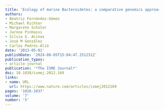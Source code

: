 ```yaml
---
title: 'Ecology of marine Bacteroidetes: a comparative genomics approach'
authors:
- Beatriz Fernández-Gómez
- Michael Richter
- Margarete Schüler
- Jarone Pinhassi
- Silvia G. Acinas
- José M González
- Carlos Pedrós-Alió
date: '2013-05-01'
publishDate: '2024-08-05T15:04:47.251231Z'
publication_types:
- article-journal
publication: '*The ISME Journal*'
doi: 10.1038/ismej.2012.169
links:
- name: URL
  url: https://www.nature.com/articles/ismej2012169
pages: '1026-1037'
volume: '7'
number: '5'
---
```


